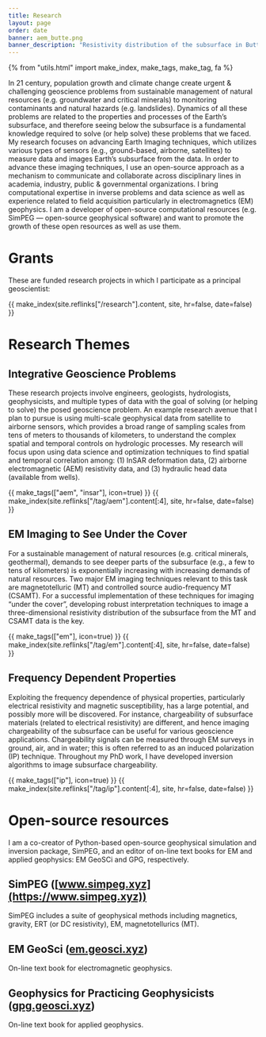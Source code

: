 ```yaml
---
title: Research
layout: page
order: date
banner: aem_butte.png
banner_description: "Resistivity distribution of the subsurface in Butte and Glenn Counties, CA, U.S.A."
---
```


{% from "utils.html" import make_index, make_tags, make_tag, fa %}



In 21 century, population growth and climate change create urgent & challenging geoscience problems from sustainable management of natural resources (e.g. groundwater and critical minerals) to monitoring contaminants and natural hazards (e.g. landslides). Dynamics of all these problems are related to the properties and processes of the Earth’s subsurface, and therefore seeing below the subsurface is a fundamental knowledge required to solve (or help solve) these problems that we faced. My research focuses on advancing Earth Imaging techniques, which utilizes various types of sensors (e.g., ground-based, airborne, satellites) to measure data and images Earth’s subsurface from the data. In order to advance these imaging techniques, I use an open-source approach as a mechanism to communicate and collaborate across disciplinary lines in academia, industry, public & governmental organizations. I bring computational expertise in inverse problems and data science as well as experience related to field acquisition particularly in electromagnetics (EM) geophysics. I am a developer of open-source computational resources (e.g. SimPEG — open-source geophysical software) and want to promote the growth of these open resources as well as use them. 


# Grants

These are funded research projects in which I participate as a principal geoscientist:

<div class="research-index">
    {{ make_index(site.reflinks["/research"].content, site, hr=false, date=false) }}
</div>


# Research Themes

## Integrative Geoscience Problems
These research projects involve engineers, geologists, hydrologists, geophysicists, and multiple types of data with the goal of solving (or helping to solve) the posed geoscience problem. An example research avenue that I plan to pursue is using multi-scale geophysical data from satellite to airborne sensors, which provides a broad range of sampling scales from tens of meters to thousands of kilometers, to understand the complex spatial and temporal controls on hydrologic processes. My research will focus upon using data science and optimization techniques to find spatial and temporal correlation among: (1) InSAR deformation data, (2) airborne electromagnetic (AEM) resistivity data, and (3) hydraulic head data (available from wells). 

<div class="research-index">
    {{ make_tags(["aem", "insar"], icon=true) }}
    {{ make_index(site.reflinks["/tag/aem"].content[:4], site, hr=false, date=false) }}
</div>

## EM Imaging to See Under the Cover
For a sustainable management of natural resources (e.g. critical minerals, geothermal), demands to see deeper parts of the subsurface (e.g., a few to tens of kilometers) is exponentially increasing with increasing demands of natural resources. Two major EM imaging techniques relevant to this task are magnetotelluric (MT) and controlled source audio-frequency MT (CSAMT). For a successful implementation of these techniques for imaging “under the cover”, developing robust interpretation techniques to image a three-dimensional resistivity distribution of the subsurface from the MT and CSAMT data is the key. 

<div class="research-index">
    {{ make_tags(["em"], icon=true) }}
    {{ make_index(site.reflinks["/tag/em"].content[:4], site, hr=false, date=false) }}
</div>

## Frequency Dependent Properties
Exploiting the frequency dependence of physical properties, particularly electrical resistivity and magnetic susceptibility, has a large potential, and possibly more will be discovered. For instance, chargeability of subsurface materials (related to electrical resistivity) are different, and hence imaging chargeability of the subsurface can be useful for various geoscience applications. Chargeability signals can be measured through EM surveys in ground, air, and in water; this is often referred to as an induced polarization (IP) technique.  Throughout my PhD work, I have developed inversion algorithms to image subsurface chargeability. 

<div class="research-index">
    {{ make_tags(["ip"], icon=true) }}
    {{ make_index(site.reflinks["/tag/ip"].content[:4], site, hr=false, date=false) }}
</div>

# Open-source resources

I am a co-creator of Python-based open-source geophysical simulation and inversion package, SimPEG, and an editor of on-line text books for EM and applied geophysics: EM GeoSCi and GPG, respectively.


## SimPEG ([www.simpeg.xyz](https://www.simpeg.xyz))

SimPEG includes a suite of geophysical methods including magnetics, gravity, ERT (or DC resistivity), EM, magnetotellurics (MT).

## EM GeoSci ([em.geosci.xyz](https://www.em.geosci.xyz))

On-line text book for electromagnetic geophysics.

## Geophysics for Practicing Geophysicists ([gpg.geosci.xyz](https://gpg.geosci.xyz))

On-line text book for applied geophysics.